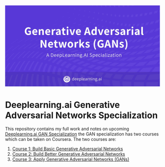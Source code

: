 ![](GAN-banner.jpg)
# Deeplearning.ai Generative Adversarial Networks Specialization
This repository contains my full work and notes on upcoming [Deeplearning.ai GAN Specialization](https://www.deeplearning.ai/generative-adversarial-networks-specialization/)
the GAN specialization has two courses which can be taken on Coursera. The two courses are:
1. [Course 1: Build Basic Generative Adversarial Networks](https://github.com/ijelliti/Deeplearning.ai-Generative-Adversarial-Networks-Specialization/tree/master/1%20-%20Build%20Basic%20Generative%20Adversarial%20Networks)
2. [Course 2: Build Better Generative Adversarial Networks](https://github.com/ijelliti/Deeplearning.ai-Generative-Adversarial-Networks-Specialization/tree/master/2%20-%20Build%20Better%20Generative%20Adversarial%20Networks)
3. [Course 3: Apply Generative Adversarial Networks (GANs)](https://github.com/ijelliti/Deeplearning.ai-Generative-Adversarial-Networks-Specialization/tree/master/3%20-%20Apply%20Generative%20Adversarial%20Network%20(GAN))
